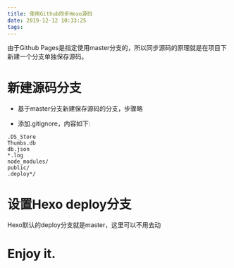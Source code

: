 ```yaml
---
title: 使用Github同步Hexo源码
date: 2019-12-12 10:33:25
tags:
---
```



<!--more-->

由于Github Pages是指定使用master分支的，所以同步源码的原理就是在项目下新建一个分支单独保存源码。

# 新建源码分支

- 基于master分支新建保存源码的分支，步骤略

- 添加.gitignore，内容如下:

```text
.DS_Store
Thumbs.db
db.json
*.log
node_modules/
public/
.deploy*/
```

# 设置Hexo deploy分支

Hexo默认的deploy分支就是master，这里可以不用去动

# Enjoy it.